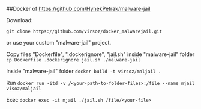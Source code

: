 ##Docker of https://github.com/HynekPetrak/malware-jail

Download:

`git clone https://github.com/virsoz/docker_malwarejail.git`

or use your custom "malware-jail" project.


Copy files "Dockerfile", ".dockerignore", "jail.sh" inside "malware-jail" folder
`cp Dockerfile .dockerignore jail.sh ./malware-jail`

Inside "malware-jail" folder
`docker build -t virsoz/maljail .`

Run
`docker run -itd -v /<your-path-to-folder-files>:/file --name mjail visoz/maljail`

Exec
`docker exec -it mjail ./jail.sh /file/<your-file>`
